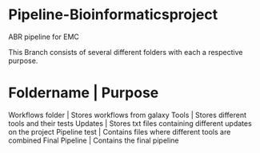 # Pipeline-Bioinformaticsproject
ABR pipeline for EMC

This Branch consists of several different folders with each a respective purpose. 


# Foldername | Purpose
Workflows folder | Stores workflows from galaxy
Tools | Stores different tools and their tests
Updates | Stores txt files containing different updates on the project
Pipeline test | Contains files where different tools are combined
Final Pipeline | Contains the final pipeline
